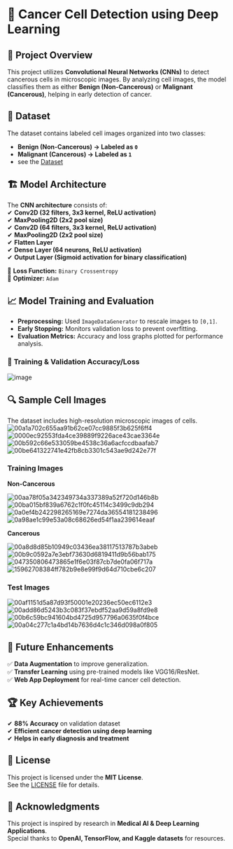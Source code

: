 # 🧬 Cancer Cell Detection using Deep Learning  

## 📌 Project Overview  
This project utilizes **Convolutional Neural Networks (CNNs)** to detect cancerous cells in microscopic images. By analyzing cell images, the model classifies them as either **Benign (Non-Cancerous)** or **Malignant (Cancerous)**, helping in early detection of cancer.  

## 🔬 Dataset  
The dataset contains labeled cell images organized into two classes:  
- **Benign (Non-Cancerous) → Labeled as `0`**  
- **Malignant (Cancerous) → Labeled as `1`**
- see the [Dataset](dataset)

## 🏗 Model Architecture  
The **CNN architecture** consists of:  
✔ **Conv2D (32 filters, 3x3 kernel, ReLU activation)**  
✔ **MaxPooling2D (2x2 pool size)**  
✔ **Conv2D (64 filters, 3x3 kernel, ReLU activation)**  
✔ **MaxPooling2D (2x2 pool size)**  
✔ **Flatten Layer**  
✔ **Dense Layer (64 neurons, ReLU activation)**  
✔ **Output Layer (Sigmoid activation for binary classification)**  

📌 **Loss Function:** `Binary Crossentropy`  
📌 **Optimizer:** `Adam`  

## 📈 Model Training and Evaluation  
- **Preprocessing:** Used `ImageDataGenerator` to rescale images to `[0,1]`.  
- **Early Stopping:** Monitors validation loss to prevent overfitting.  
- **Evaluation Metrics:** Accuracy and loss graphs plotted for performance analysis.  

### 🔹 **Training & Validation Accuracy/Loss**  
![image](https://github.com/user-attachments/assets/a28c4bf6-bfd4-45b8-95f4-d4b93cb05ca9)
## 🔍 Sample Cell Images  
The dataset includes high-resolution microscopic images of cells.  
![00a1a702c655aa91b62ce07cc9885f3b625f6ff4](https://github.com/user-attachments/assets/00e03a6c-841a-4778-b5a8-82ec34f20a46)
![0000ec92553fda4ce39889f9226ace43cae3364e](https://github.com/user-attachments/assets/74331153-0d52-4576-b79b-63bb6d8441b5)
![00b592c66e533059be4538c36a6acfccdbaafab7](https://github.com/user-attachments/assets/9eff1710-d402-40c4-833a-90a921fb49e2)
![00be641322741e42fb8cb3301c543ae9d242e77f](https://github.com/user-attachments/assets/9170ddd6-ae97-4b50-abfa-d0ca2684db29)


### **Training Images**  
**Non-Cancerous**

![00aa78f05a342349734a337389a52f720d146b8b](https://github.com/user-attachments/assets/a0043252-1ae2-407f-a061-72234b23108d)
![00ba015bf839a6762c1f0fc45114c3499c9db294](https://github.com/user-attachments/assets/f0cc6028-dd5e-4278-b7d2-ebf1b006474c)
![0a0ef4b242298265169e7274da36554181238496](https://github.com/user-attachments/assets/1bbcc18c-be18-4288-ae50-7d81a3797a05)
![0a98ae1c99e53a08c68626ed54f1aa239614eaaf](https://github.com/user-attachments/assets/cbb4a606-5ff4-4d5a-9b26-5f4c3f97f8be)

**Cancerous**

![00a8d8d85b10949c03436ea38117513787b3abeb](https://github.com/user-attachments/assets/76383b5b-5b21-4ef8-a212-04e6f8aa2d63)
![00b9c0592a7e3ebf73630d6819411d9b56bab175](https://github.com/user-attachments/assets/d2f754c0-4da2-4b23-9a28-aef81437eaaf)
![047350806473865e1f6e03f87cb7de0fa06f717a](https://github.com/user-attachments/assets/ec6f0cd6-e7c0-4fa2-b6da-3939fff8ffd8)
![15962708384ff782b9e8e99f9d64d710cbe6c207](https://github.com/user-attachments/assets/7f77b04c-7267-4a40-965b-b7a09d93dfc1)


### **Test Images**  
![00af1151d5a87d93f50001e20236ec50ec6112e3](https://github.com/user-attachments/assets/02685e3d-71f4-4112-8c46-7ead28e4f7d0)
![00add86d5243b3c083f37ebdf52aa9d59a8fd9e8](https://github.com/user-attachments/assets/b6aef3b1-68ea-41ed-b3d5-4fa3e075bb92)
![00b6c59bc941604bd4725d957796a0635f0f4bce](https://github.com/user-attachments/assets/19278773-0276-46a4-9a78-c8bc779e0517)
![00a04c277c1a4bd14b7636d4c1c346d098a0f805](https://github.com/user-attachments/assets/148cb74c-4f70-44e2-99f7-268b956488b7)


## 🚀 Future Enhancements  
✅ **Data Augmentation** to improve generalization.  
✅ **Transfer Learning** using pre-trained models like VGG16/ResNet.  
✅ **Web App Deployment** for real-time cancer cell detection.  


## 🏆 Key Achievements  
✔ **88% Accuracy** on validation dataset  
✔ **Efficient cancer detection using deep learning**  
✔ **Helps in early diagnosis and treatment**  
## 📜 License  
This project is licensed under the **MIT License**.  
See the [LICENSE](LICENSE) file for details.
 
## 🤝 Acknowledgments  
This project is inspired by research in **Medical AI & Deep Learning Applications**.  
Special thanks to **OpenAI, TensorFlow, and Kaggle datasets** for resources.  

